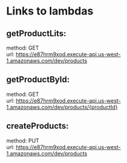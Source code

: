 # Links to lambdas

## getProductLits:

method: GET  
url: https://e87hrm9xod.execute-api.us-west-1.amazonaws.com/dev/products

## getProductById:

method: GET  
url: https://e87hrm9xod.execute-api.us-west-1.amazonaws.com/dev/products/{productId}

## createProducts:

method: PUT  
url: https://e87hrm9xod.execute-api.us-west-1.amazonaws.com/dev/products
